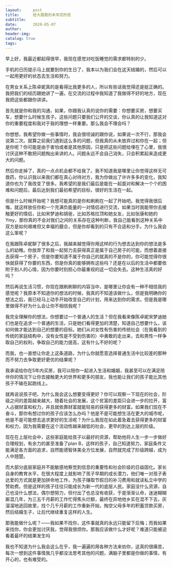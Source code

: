 ```yaml
---
layout:     post  
title:      给大霞霞的未写完的信
subtitle:  
date:       2020-05-07
author:  
header-img: 
catalog: true  
tags:
---
```


早上好，我最近都起得很早，我现在感觉对吃饭睡觉的需求都特别的少。

手机的日历提示马上就要到你的生日了，我本以为我们会在这天结婚的，然后可以一起用更好的状态去生活和努力。

在男女关系上陈卓妮真的是看得比我更多的人，所以有些话我觉得还是挺正确的。我把我们的经历跟她讲了一遍，在交流的过程中我知道了我做得不好的地方，现在我把这些都跟你讲讲。

首先就是你和我的沟通，如果，你跟我认真的说你的需要：你想要买房，想要买车，想要什么时候生孩子。这些问题只要我们公开的交谈，你认真的让我知道这对你的重要程度和我对于我的理想一样重要。那么我会不理会吗？

你想想，我希望你做一些事情时，我会很坦诚的跟你说，如果说一次不行，那我会说第二次。就算之前我们遇到这么多的问题，但我真的从未放弃过和你在一起；但是你呢？你可能是由于害怕或者是其他原因，只是把这些问题给埋在了心里，我很讨厌这种不敢把问题掏出来讲的人。问题永远不会自己消失，只会积累起来造成更大的问题。

然后你走掉了，真的一点点机会都不给我了。我不知道我是哪里让你觉得这样无可救药，你认识我以来我们都在真心对待对方，我为你做出了许许多多的变化，我知道你也为了我改变了很多。我希望的是我们最后是能在一起面对和解决一个个的困难和问题后，最后达到我们最初希望的目标，很好的生活在一起。

但是什么时候开始呢？我想可能真的是你和刷刷在一起了开始吧。我觉得我很后悔，就这样放任你和一个充满负能量的一对情侣进行交流，如果当时我能带你去接触更好的情侣，比如宋梦迪和胡爸，比如苏格拉顶和她女友，比如张康和她的Ymy，那你真的不会对我们之间的关系存在这种判断，我自己能看到这种关系中双方是如何艰难但又幸福的磨合，但是你却看到的只有不合适和分手。为什么我会这么笨呢？

在我跟陈卓妮聊了很多之后，我越来越觉得你用这样的行为想去达到你的想法是多么的幼稚。你放弃了和我一起努力去获得真正是属于自己房子的可能，而想着直接去获得一个房子，但是你要知道不属于你自己的就真的不是你的，你可能觉得你很快就获得了你要的东西，但是你真的能够拥有这些吗？还是在以后的生活中都要依附于别人的心情，因为你要时刻担心你最重视的这一切会失去。这种生活真的好吗？

然后再说生活习惯，你现在跟刷刷聊的内容当中，是哪里让你会有一种不相信我的感觉呢？我原本不知道你的想法的时候，我真的不知道该做什么，但是我明确你的想法之后，我已经马上动手开始改变自己的计划，用来达到你的需求。但是我是哪里做得不好为什么会让你不相信我呢？

我完全理解你的想法，你想要过一个普通人的生活？但在我看来像陈卓妮宋梦迪她们也是在追求一个普通的生活，只是她们看得更加的清楚，知道自己想要什么，该如何做才能达到自己的想要的目标。她们从对女性有伤害的传统社会（在我看到的传统的家庭结构中，没有女性是不受到伤害的）中勇敢的走出来，去和男性一样争取自己的权利，争取自己的能力提高，这有什么不好的呢？

而我，也一直想让你走上这条道路，为什么你就愿意选择普通生活中比较差的那种而不努力去争取更好更优的结果呢？

我承诺给你在5年内买房，我可以陪你一起进入生活和婚姻，我甚至可以在满足陪伴你的情况下让你去接触更大的世界和更多的朋友，我也能让我们的孩子能比其他孩子不输在起跑线上。

就再说说孩子吧，为什么我会这么想要变得更好？你可以观察一下现在的社会，阶级之间的差距越来越大，随着社会的发展，这个贫富的差距只会进一步的拉开，富人占据财富和权力，并且就依靠财富就能轻易的获得更多的财富。如果我们现在不奋斗，那你有想过你的孩子应该怎么办吗？他是不是可能想生活在更大的城市呢，他是不是可能想去追求更好的生活呢？为什么我现在如此着急着去获得更多的财富和权力，因为我需要在这个流动性越来越低的社会，更早的到达上层的阶级。

现在在上层社会中，这些家庭能给孩子以最好的资源，帮助他将人生一步一步做好合理规划，有余力的甚至准备了plan B，这样的孩子，自己知道努力，家庭条件又能满足各方面的追求，自然能德智体美全方位发展，自然就完成了阶级跨越，成为人中翘楚。

而大部分底层家庭并不能敏感地察觉到信息的重要性和社会阶级的日益固化。家长自身的教育水平，在很大程度上就影响了孩子早期的成长潜力，他们唯一对孩子表达爱的方式就是更加拼命地工作，为孩子赚取节假日的补习费用和就读私立中学的赞助费。但是这样的孩子往往只能成长为新一代的底层人民。家庭没什么资源，自己也没什么想法，偶尔想努力，但付出了也总没有收获，于是渐渐认命，迷迷糊糊厮混几年，为三五千月薪的工作忙得焦头烂额，最终在异地他乡实在混不下去，灰溜溜地逃回故里，找个几千月薪的工作重新开始，掏空父母多年的积蓄贷款买房，然后结婚生子，让后代继续重复这样的人生。

那我能做什么呢？——我如果不找你，这件事就真的永远只能留下后悔；而我如果来找你，你会更加讨厌我，觉得我很烦你。那我应该做什么才好呢？难道只能被迫看着最坏的结果发生吗

我也不知道为什么我会这么在乎，我一遍遍的用各种方法来劝你，这真的很痛苦，每次一想到这件事情我几乎都没法思考其他的问题，满脑子里都是你做的事情，有开心的，也有难受的。

